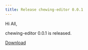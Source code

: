 ```yaml
---
title: Release chewing-editor 0.0.1
---
```

Hi All,

chewing-editor 0.0.1 is released.

[Download](https://github.com/chewing/chewing-editor/releases)

